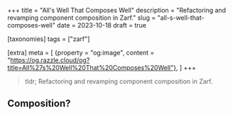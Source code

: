 +++
title = "All's Well That Composes Well"
description = "Refactoring and revamping component composition in Zarf."
slug = "all-s-well-that-composes-well"
date = 2023-10-18
draft = true

[taxonomies]
tags = ["zarf"]

[extra]
meta = [
    {property = "og:image", content = "https://og.razzle.cloud/og?title=All%27s%20Well%20That%20Composes%20Well"},
]
+++

> tldr; Refactoring and revamping component composition in Zarf.

<!-- more -->

## Composition?

